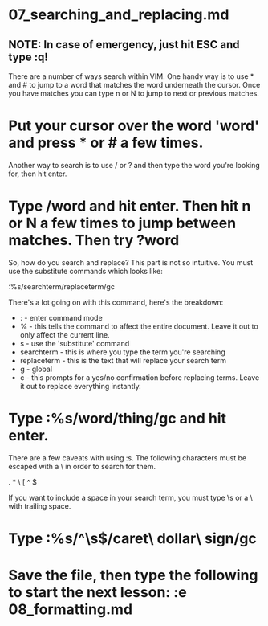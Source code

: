 # 07_searching_and_replacing.md

## NOTE: In case of emergency, just hit ESC and type :q!

There are a number of ways search within VIM.  One handy way is to use * and # to jump to a word that matches the word underneath the cursor.  Once you have matches you can type n or N to jump to next or previous matches.

# Put your cursor over the word 'word' and press * or # a few times.

Another way to search is to use / or ? and then type the word you're looking for, then hit enter.

# Type /word and hit enter.  Then hit n or N a few times to jump between matches. Then try ?word

So, how do you search and replace?  This part is not so intuitive.  You must use the substitute commands which looks like:

:%s/searchterm/replaceterm/gc

There's a lot going on with this command, here's the breakdown:

* : - enter command mode
* % - this tells the command to affect the entire document.  Leave it out to only affect the current line.
* s - use the 'substitute' command
* searchterm - this is where you type the term you're searching
* replaceterm - this is the text that will replace your search term
* g - global
* c - this prompts for a yes/no confirmation before replacing terms. Leave it out to replace everything instantly.

# Type :%s/word/thing/gc and hit enter.

There are a few caveats with using :s.  The following characters must be escaped with a \ in order to search for them.

. * \ [ ^ $

If you want to include a space in your search term, you must type \s or a \ with trailing space.

# Type :%s/\^\s\$/caret\ dollar\ sign/gc

# Save the file, then type the following to start the next lesson: :e 08_formatting.md
